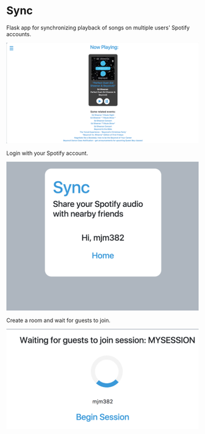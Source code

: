 # Sync


Flask app for synchronizing playback of songs on multiple users' Spotify accounts. 


![Beyonce & Ed Sheeran Now Playing](/Sync/img/Screen%20Shot%202017-12-05%20at%201.28.29%20PM.png)

Login with your Spotify account.

![Homepage](/Sync/img/Screen%20Shot%202017-12-10%20at%204.57.45%20PM.png)



Create a room and wait for guests to join.

![Waiting Room](/Sync/img/Screen%20Shot%202017-12-10%20at%205.00.44%20PM.png)

